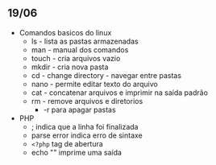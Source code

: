 ## 19/06

* Comandos basicos do linux
	* ls - lista as pastas armazenadas 
	* man - manual dos comandos
	* touch - cria arquivos vazio
	* mkdir - cria nova pasta
	* cd - change directory - navegar entre pastas
	* nano - permite editar texto do arquivo
	* cat - concatenar arquivos e imprimir na saída padrão
	* rm - remove arquivos e diretorios 
		* -r para apagar pastas
* PHP
	* ; indica que a linha foi finalizada
	* parse error indica erro de sintaxe
	* `<?php` tag de abertura
	* echo "" imprime uma saída
